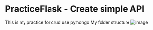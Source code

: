 # PracticeFlask - Create simple API
This is my practice for crud use pymongo
My folder structure
![image](https://github.com/dantv2002/PracticeFlask/assets/74422751/06ce8e40-a23f-4275-a882-076b63ed4b5e)
